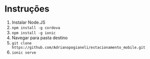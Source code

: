 # Instruções

1. Instalar Node.JS
2. `npm install -g cordova`
3. `npm install -g ionic`
4. Navegar para pasta destino
5. `git clone https://github.com/Adrianopogianeli/estacionamento_mobile.git`
6. `ionic serve`
